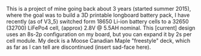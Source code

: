 This is a project of mine going back about 3 years (started summer 2015), where the goal was to build a 3D printable longboard battery pack, I have recently (as of V3_5) switched form 18650 Li-ion battery cells to a 32650 (32700) LiFePo4 cell, (approx) 2.8V @ 5.5AH nominal.
This [current] design uses an 8s-2p configuration on my board, but you can expand it by 2s per cell module. My deck is a Moose Canadian Maple "freestyle" deck, which as far as I can tell are discontinued (insert sad-face here). 
